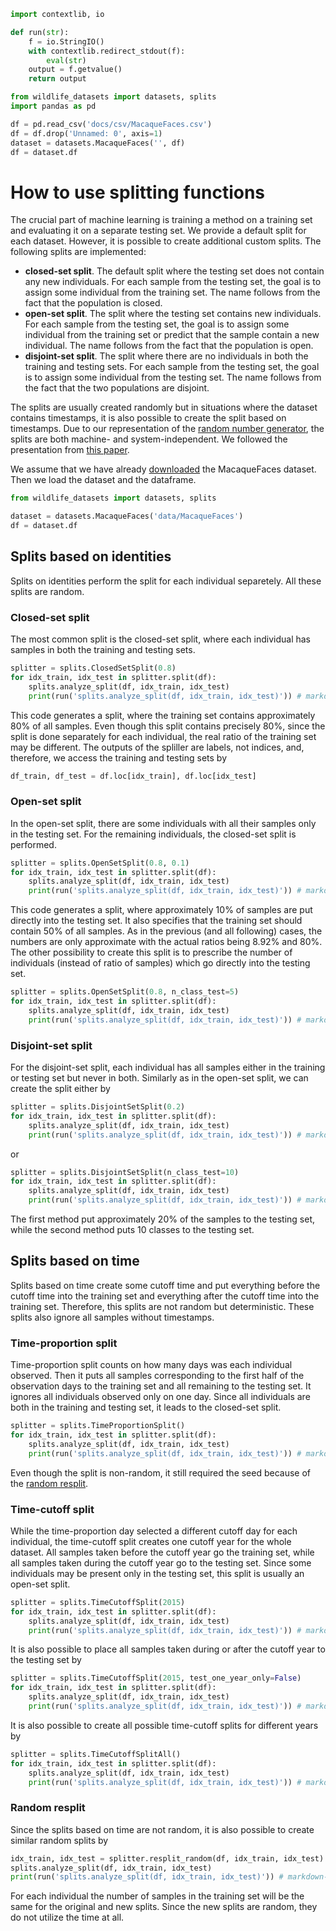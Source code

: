 ```python exec="true" session="run"
import contextlib, io

def run(str):
    f = io.StringIO()
    with contextlib.redirect_stdout(f):
        eval(str)
    output = f.getvalue()
    return output
```

```python exec="true" session="run"
from wildlife_datasets import datasets, splits
import pandas as pd

df = pd.read_csv('docs/csv/MacaqueFaces.csv')
df = df.drop('Unnamed: 0', axis=1)
dataset = datasets.MacaqueFaces('', df)
df = dataset.df
```


# How to use splitting functions

The crucial part of machine learning is training a method on a training set and evaluating it on a separate testing set. We provide a default split for each dataset. However, it is possible to create additional custom splits. The following splits are implemented:

- **closed-set split**. The default split where the testing set does not contain any new individuals. For each sample from the testing set, the goal is to assign some individual from the training set. The name follows from the fact that the population is closed.
- **open-set split**. The split where the testing set contains new individuals. For each sample from the testing set, the goal is to assign some individual from the training set or predict that the sample contain a new individual. The name follows from the fact that the population is open.
- **disjoint-set split**. The split where there are no individuals in both the training and testing sets. For each sample from the testing set, the goal is to assign some individual from the testing set. The name follows from the fact that the two populations are disjoint.

The splits are usually created randomly but in situations where the dataset contains timestamps, it is also possible to create the split based on timestamps. Due to our representation of the [random number generator](../reference_splits#lcg), the splits are both machine- and system-independent. We followed the presentation from [this paper](https://arxiv.org/abs/2211.10307).

We assume that we have already [downloaded](../tutorial_datasets#downloading-datasets) the MacaqueFaces dataset. Then we load the dataset and the dataframe.

```python
from wildlife_datasets import datasets, splits

dataset = datasets.MacaqueFaces('data/MacaqueFaces')
df = dataset.df
```

## Splits based on identities

Splits on identities perform the split for each individual separetely. All these splits are random.

### Closed-set split

The most common split is the closed-set split, where each individual has samples in both the training and testing sets.

```python exec="true" source="above" result="console" session="run"
splitter = splits.ClosedSetSplit(0.8)
for idx_train, idx_test in splitter.split(df):
    splits.analyze_split(df, idx_train, idx_test)
    print(run('splits.analyze_split(df, idx_train, idx_test)')) # markdown-exec: hide
```

This code generates a split, where the training set contains approximately 80% of all samples. Even though this split contains precisely 80%, since the split is done separately for each individual, the real ratio of the training set may be different. The outputs of the spliller are labels, not indices, and, therefore, we access the training and testing sets by

```python
df_train, df_test = df.loc[idx_train], df.loc[idx_test]
```

### Open-set split

In the open-set split, there are some individuals with all their samples only in the testing set. For the remaining individuals, the closed-set split is performed.

```python exec="true" source="above" result="console" session="run"
splitter = splits.OpenSetSplit(0.8, 0.1)
for idx_train, idx_test in splitter.split(df):
    splits.analyze_split(df, idx_train, idx_test)
    print(run('splits.analyze_split(df, idx_train, idx_test)')) # markdown-exec: hide
```

This code generates a split, where approximately 10% of samples are put directly into the testing set. It also specifies that the training set should contain 50% of all samples. As in the previous (and all following) cases, the numbers are only approximate with the actual ratios being 8.92% and 80%. The other possibility to create this split is to prescribe the number of individuals (instead of ratio of samples) which go directly into the testing set.

```python exec="true" source="above" result="console" session="run"
splitter = splits.OpenSetSplit(0.8, n_class_test=5)
for idx_train, idx_test in splitter.split(df):
    splits.analyze_split(df, idx_train, idx_test)
    print(run('splits.analyze_split(df, idx_train, idx_test)')) # markdown-exec: hide
```

### Disjoint-set split

For the disjoint-set split, each individual has all samples either in the training or testing set but never in both. Similarly as in the open-set split, we can create the split either by

```python exec="true" source="above" result="console" session="run"
splitter = splits.DisjointSetSplit(0.2)
for idx_train, idx_test in splitter.split(df):
    splits.analyze_split(df, idx_train, idx_test)
    print(run('splits.analyze_split(df, idx_train, idx_test)')) # markdown-exec: hide
```

or

```python exec="true" source="above" result="console" session="run"
splitter = splits.DisjointSetSplit(n_class_test=10)
for idx_train, idx_test in splitter.split(df):
    splits.analyze_split(df, idx_train, idx_test)
    print(run('splits.analyze_split(df, idx_train, idx_test)')) # markdown-exec: hide
```

The first method put approximately 20% of the samples to the testing set, while the second method puts 10 classes to the testing set.


## Splits based on time

Splits based on time create some cutoff time and put everything before the cutoff time into the training set and everything after the cutoff time into the training set. Therefore, this splits are not random but deterministic. These splits also ignore all samples without timestamps.

### Time-proportion split

Time-proportion split counts on how many days was each individual observed. Then it puts all samples corresponding to the first half of the observation days to the training set and all remaining to the testing set. It ignores all individuals observed only on one day. Since all individuals are both in the training and testing set, it leads to the closed-set split.

```python exec="true" source="above" result="console" session="run"
splitter = splits.TimeProportionSplit()
for idx_train, idx_test in splitter.split(df):
    splits.analyze_split(df, idx_train, idx_test)
    print(run('splits.analyze_split(df, idx_train, idx_test)')) # markdown-exec: hide
```

Even though the split is non-random, it still required the seed because of the [random resplit](#random-resplit).

### Time-cutoff split

While the time-proportion day selected a different cutoff day for each individual, the time-cutoff split creates one cutoff year for the whole dataset. All samples taken before the cutoff year go the training set, while all samples taken during the cutoff year go to the testing set. Since some individuals may be present only in the testing set, this split is usually an open-set split.

```python exec="true" source="above" result="console" session="run"
splitter = splits.TimeCutoffSplit(2015)
for idx_train, idx_test in splitter.split(df):
    splits.analyze_split(df, idx_train, idx_test)
    print(run('splits.analyze_split(df, idx_train, idx_test)')) # markdown-exec: hide
```

It is also possible to place all samples taken during or after the cutoff year to the testing set by

```python exec="true" source="above" result="console" session="run"
splitter = splits.TimeCutoffSplit(2015, test_one_year_only=False)
for idx_train, idx_test in splitter.split(df):
    splits.analyze_split(df, idx_train, idx_test)
    print(run('splits.analyze_split(df, idx_train, idx_test)')) # markdown-exec: hide
```

It is also possible to create all possible time-cutoff splits for different years by

```python exec="true" source="above" result="console" session="run"
splitter = splits.TimeCutoffSplitAll()
for idx_train, idx_test in splitter.split(df):
    splits.analyze_split(df, idx_train, idx_test)
    print(run('splits.analyze_split(df, idx_train, idx_test)')) # markdown-exec: hide
```

### Random resplit

Since the splits based on time are not random, it is also possible to create similar random splits by 

```python exec="true" source="above" result="console" session="run"
idx_train, idx_test = splitter.resplit_random(df, idx_train, idx_test)
splits.analyze_split(df, idx_train, idx_test)
print(run('splits.analyze_split(df, idx_train, idx_test)')) # markdown-exec: hide
```

For each individual the number of samples in the training set will be the same for the original and new splits. Since the new splits are random, they do not utilize the time at all.
